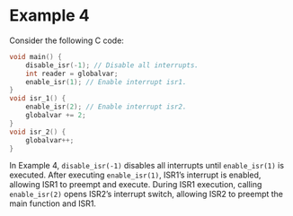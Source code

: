 # Example 4

Consider the following C code:

```c
void main() {
	disable_isr(-1); // Disable all interrupts.
	int reader = globalvar;
	enable_isr(1); // Enable interrupt isr1.
}
void isr_1() {
	enable_isr(2); // Enable interrupt isr2.
	globalvar += 2;
}
void isr_2() {
	globalvar++;
}
```

In Example 4, `disable_isr(-1)` disables all interrupts until `enable_isr(1)` is executed. After executing `enable_isr(1)`, ISR1’s interrupt is enabled, allowing ISR1 to preempt and execute. During ISR1 execution, calling `enable_isr(2)` opens ISR2’s interrupt switch, allowing ISR2 to preempt the main function and ISR1.

